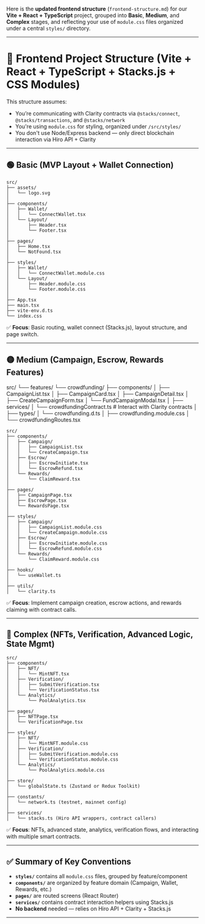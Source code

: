 Here is the **updated frontend structure** (`frontend-structure.md`) for our **Vite + React + TypeScript** project, grouped into **Basic**, **Medium**, and **Complex** stages, and reflecting your use of `module.css` files organized under a central `styles/` directory.

---

# 📁 Frontend Project Structure (Vite + React + TypeScript + Stacks.js + CSS Modules)

This structure assumes:

* You’re communicating with Clarity contracts via `@stacks/connect`, `@stacks/transactions`, and `@stacks/network`
* You're using `module.css` for styling, organized under `/src/styles/`
* You don't use Node/Express backend — only direct blockchain interaction via Hiro API + Clarity

---

## 🟢 Basic (MVP Layout + Wallet Connection)

```
src/
├── assets/
│   └── logo.svg
│
├── components/
│   ├── Wallet/
│   │   └── ConnectWallet.tsx
│   └── Layout/
│       ├── Header.tsx
│       └── Footer.tsx
│
├── pages/
│   ├── Home.tsx
│   └── NotFound.tsx
│
├── styles/
│   ├── Wallet/
│   │   └── ConnectWallet.module.css
│   └── Layout/
│       ├── Header.module.css
│       └── Footer.module.css
│
├── App.tsx
├── main.tsx
├── vite-env.d.ts
└── index.css
```

✅ **Focus**: Basic routing, wallet connect (Stacks.js), layout structure, and page switch.

---

## 🟡 Medium (Campaign, Escrow, Rewards Features)

src/
 └── features/
      └── crowdfunding/
           ├── components/
           │     ├── CampaignList.tsx
           │     ├── CampaignCard.tsx
           │     ├── CampaignDetail.tsx
           │     ├── CreateCampaignForm.tsx
           │     └── FundCampaignModal.tsx
           │
           ├── services/
           │     └── crowdfundingContract.ts     # Interact with Clarity contracts
           │
           ├── types/
           │     └── crowdfunding.d.ts
           │
           ├── crowdfunding.module.css
           │
           └── crowdfundingRoutes.tsx

```
src/
├── components/
│   ├── Campaign/
│   │   ├── CampaignList.tsx
│   │   └── CreateCampaign.tsx
│   ├── Escrow/
│   │   ├── EscrowInitiate.tsx
│   │   └── EscrowRefund.tsx
│   └── Rewards/
│       └── ClaimReward.tsx
│
├── pages/
│   ├── CampaignPage.tsx
│   ├── EscrowPage.tsx
│   └── RewardsPage.tsx
│
├── styles/
│   ├── Campaign/
│   │   ├── CampaignList.module.css
│   │   └── CreateCampaign.module.css
│   ├── Escrow/
│   │   ├── EscrowInitiate.module.css
│   │   └── EscrowRefund.module.css
│   └── Rewards/
│       └── ClaimReward.module.css
│
├── hooks/
│   └── useWallet.ts
│
├── utils/
│   └── clarity.ts
```

✅ **Focus**: Implement campaign creation, escrow actions, and rewards claiming with contract calls.

---

## 🔴 Complex (NFTs, Verification, Advanced Logic, State Mgmt)

```
src/
├── components/
│   ├── NFT/
│   │   └── MintNFT.tsx
│   ├── Verification/
│   │   ├── SubmitVerification.tsx
│   │   └── VerificationStatus.tsx
│   └── Analytics/
│       └── PoolAnalytics.tsx
│
├── pages/
│   ├── NFTPage.tsx
│   └── VerificationPage.tsx
│
├── styles/
│   ├── NFT/
│   │   └── MintNFT.module.css
│   ├── Verification/
│   │   ├── SubmitVerification.module.css
│   │   └── VerificationStatus.module.css
│   └── Analytics/
│       └── PoolAnalytics.module.css
│
├── store/
│   └── globalState.ts (Zustand or Redux Toolkit)
│
├── constants/
│   └── network.ts (testnet, mainnet config)
│
├── services/
│   └── stacks.ts (Hiro API wrappers, contract callers)
```

✅ **Focus**: NFTs, advanced state, analytics, verification flows, and interacting with multiple smart contracts.

---

## ✅ Summary of Key Conventions

* **`styles/`** contains all `module.css` files, grouped by feature/component
* **`components/`** are organized by feature domain (Campaign, Wallet, Rewards, etc.)
* **`pages/`** are routed screens (React Router)
* **`services/`** contains contract interaction helpers using Stacks.js
* **No backend** needed — relies on Hiro API + Clarity + Stacks.js

---



